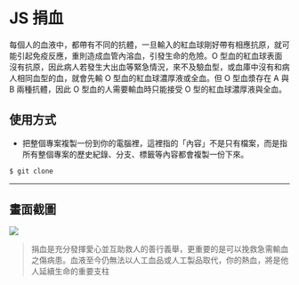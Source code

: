 # JS 捐血

每個人的血液中，都帶有不同的抗體，一旦輸入的紅血球剛好帶有相應抗原，就可能引起免疫反應，重則造成血管內溶血，引發生命的危險。O 型血的紅血球表面沒有抗原，因此病人若發生大出血等緊急情況，來不及驗血型，或血庫中沒有和病人相同血型的血，就會先輸 O 型血的紅血球濃厚液或全血。但 O 型血漿存在 A 與 B 兩種抗體，因此 O 型血的人需要輸血時只能接受 O 型的紅血球濃厚液與全血。

## 使用方式
- 把整個專案複製一份到你的電腦裡，這裡指的「內容」不是只有檔案，而是指所有整個專案的歷史紀錄、分支、標籤等內容都會複製一份下來。
```sh
$ git clone
```

----

## 畫面截圖
![](https://i.imgur.com/Wq9Mabd.gif)
> 捐血是充分發揮愛心並互助救人的善行義舉，更重要的是可以挽救急需輸血之傷病患。血液至今仍無法以人工血品或人工製品取代，你的熱血，將是他人延續生命的重要支柱
